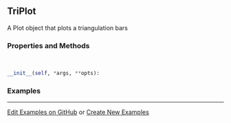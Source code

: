 ## <a id="McUtils.Plots.Plots.TriPlot">TriPlot</a>
A Plot object that plots a triangulation bars

### Properties and Methods
<a id="McUtils.Plots.Plots.TriPlot.__init__">&nbsp;</a>
```python
__init__(self, *args, **opts): 
```

### Examples


___

[Edit Examples on GitHub](https://github.com/McCoyGroup/References/edit/gh-pages/Documentation/examples/McUtils/Plots/Plots/TriPlot.md) or 
[Create New Examples](https://github.com/McCoyGroup/References/new/gh-pages/?filename=Documentation/examples/McUtils/Plots/Plots/TriPlot.md)